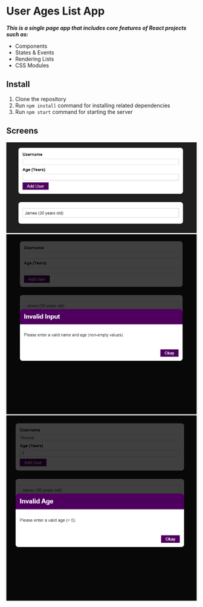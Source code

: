 # User Ages List App
***This is a single page app that includes core features of React projects such as:***
- Components
- States & Events
- Rendering Lists
- CSS Modules

## Install
1. Clone the repository
2. Run `npm install` command for installing related dependencies
3. Run `npm start` command for starting the server

## Screens
![screen](assets/1.png)
![screen](assets/2.png)
![screen](assets/3.png)
